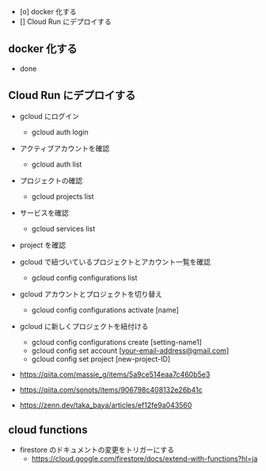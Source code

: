 - [o] docker 化する
- [] Cloud Run にデプロイする

## docker 化する

- done

## Cloud Run にデプロイする

- gcloud にログイン
  - gcloud auth login
- アクティブアカウントを確認
  - gcloud auth list
- プロジェクトの確認
  - gcloud projects list
- サービスを確認
  - gcloud services list
- project を確認
- gcloud で紐づいているプロジェクトとアカウント一覧を確認
  - gcloud config configurations list
- gcloud アカウントとプロジェクトを切り替え
  - gcloud config configurations activate [name]
- gcloud に新しくプロジェクトを紐付ける

  - gcloud config configurations create [setting-name1]
  - gcloud config set account [your-email-address@gmail.com]
  - gcloud config set project [new-project-ID]

- https://qiita.com/massie_g/items/5a9ce514eaa7c460b5e3
- https://qiita.com/sonots/items/906798c408132e26b41c
- https://zenn.dev/taka_baya/articles/ef12fe9a043560

## cloud functions

- firestore のドキュメントの変更をトリガーにする
  - https://cloud.google.com/firestore/docs/extend-with-functions?hl=ja
